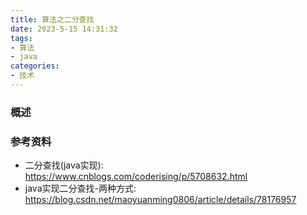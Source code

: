 ```yaml
---
title: 算法之二分查找
date: 2023-5-15 14:31:32
tags:
- 算法
- java
categories:
- 技术
---
```


### 概述



<!-- more -->



### 参考资料

- 二分查找(java实现): <https://www.cnblogs.com/coderising/p/5708632.html> 
- java实现二分查找-两种方式: <https://blog.csdn.net/maoyuanming0806/article/details/78176957> 

